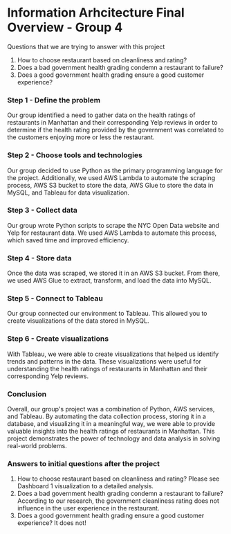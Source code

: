 # Information Arhcitecture Final Overview - Group 4

Questions that we are trying to answer with this project

1. How to choose restaurant based on cleanliness and rating?
2. Does a bad government health grading condemn a restaurant to failure?
3. Does a good government health grading ensure a good customer experience?

### Step 1 - Define the problem

Our group identified a need to gather data on the health ratings of restaurants in Manhattan and their corresponding Yelp reviews in order to determine if the health rating provided by the government was correlated to the customers enjoying more or less the restaurant. 

### Step 2 - Choose tools and technologies

Our group decided to use Python as the primary programming language for the project. Additionally, we used AWS Lambda to automate the scraping process, AWS S3 bucket to store the data, AWS Glue to store the data in MySQL, and Tableau for data visualization.

### Step 3 - Collect data 

Our group wrote Python scripts to scrape the NYC Open Data website and Yelp for restaurant data. We used AWS Lambda to automate this process, which saved time and improved efficiency.

### Step 4 - Store data

Once the data was scraped, we stored it in an AWS S3 bucket. From there, we used AWS Glue to extract, transform, and load the data into MySQL.

### Step 5 - Connect to Tableau

Our group connected our environment to Tableau. This allowed you to create visualizations of the data stored in MySQL.

### Step 6 - Create visualizations

With Tableau, we were able to create visualizations that helped us identify trends and patterns in the data. These visualizations were useful for understanding the health ratings of restaurants in Manhattan and their corresponding Yelp reviews.

### Conclusion

Overall, our group's project was a combination of Python, AWS services, and Tableau. By automating the data collection process, storing it in a database, and visualizing it in a meaningful way, we were able to provide valuable insights into the health ratings of restaurants in Manhattan. This project demonstrates the power of technology and data analysis in solving real-world problems.

### Answers to initial questions after the project 

1. How to choose restaurant based on cleanliness and rating? Please see Dashboard 1 visualization to a detailed analysis. 
2. Does a bad government health grading condemn a restaurant to failure? According to our research, the government cleanliness rating does not influence in the user experience in the restaurant. 
3. Does a good government health grading ensure a good customer experience? It does not!

